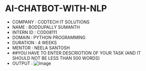 # AI-CHATBOT-WITH-NLP
* COMPANY : CODTECH IT SOLUTIONS
* NAME : BODDUPALLY SUMANTH
* INTERN ID : COD08111
* DOMAIN : PYTHON PROGRAMMING
* DURATION : 4 WEEKS
* MENTOR : NEELA SANTOSH
* ##YOU HAVE TO ENTER DESCRIOTION OF YOUR TASK (AND IT SHOULD NOT BE LESS THAN 500 WORDS)
* OUTPUT : ![Image](https://github.com/user-attachments/assets/1c6bee03-c920-4fab-9f2b-ccf99b881ffa)
